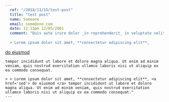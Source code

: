 ```yaml
---
  ref: "/2018/11/15/test-post"
  title: "test post"
  name: Someone
  email: some@one.com
  date: 12:13pm 12/05/2001
  comment: "Duis aute irure dolor _in reprehenderit_ in voluptate velit [esse cillum](dolore eu fugiat) nulla pariatur. Excepteur sint occaecat cupidatat non proident, sunt in culpa qui officia deserunt mollit anim id est laborum.\n
  
  > Lorem ipsum dolor sit amet, **consectetur adipiscing elit**, 
  ``` 
  <a href='sed'> do eiusmod </a> 
  ``` 
  tempor incididunt ut labore et dolore magna aliqua. Ut enim ad minim veniam, quis nostrud exercitation ullamco laboris nisi ut aliquip ex ea commodo consequat.

  > > Lorem ipsum dolor sit amet, **consectetur adipiscing elit**, <a href='sed'> do eiusmod </a> tempor incididunt ut labore et dolore magna aliqua. Ut enim ad minim veniam, quis nostrud exercitation ullamco laboris nisi ut aliquip ex ea commodo consequat."  
---
```




